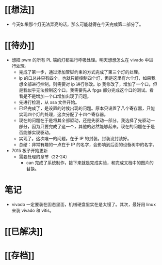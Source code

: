 # [[想法]]
- 今天如果那个灯无法弄亮的话，那么可能就得在今天完成第二部分了。
# [[待办]]
- 想把 pwm 的所有 PL 端的灯都进行呼吸处理。明天想想怎么在 vivado 中进行处理。
	- 完成了第一步，通过添加管脚约束的方式完成了第三个灯的处理。
	- ip 的口总共只有四个，也就只能控制四个灯，但是这里有六个灯，如果我想全部进行控制，则需要对 ip 进行修改。ip 我修改了，增加了一个口，但是我似乎无法控制这个口。我需要先从 fpga 部分完成这个口的测试。看看是不是增加一个口增加出现了问题。
	- 先进行检测，从 xsa 文件开始。
	- 已经完成了，是设置的时候出现的问题。原本只设置了八个寄存器，只能实现四个灯的处理，这次分配了十四个寄存器。
	- 现在的问题在于是将其全部驱动，还是先驱动一部分。我选择了先驱动一部分，因为只要完成了这一个，其他的必然能够起来。现在的问题在于是否能够实现驱动。
	- 实现了。这次唯一的问题，在于 IP 的封装。封装没封装好。
	- 总结：非常有趣的一点在于 IP 的名字，会影响到后面的设备树中的名字。
- 7015 板子开始更新
	- 需要处理的章节（22-24）
		- can 完成了系统制作，接下来就是完成实验，和完成文档中的图片的替换。
# 笔记
- vivado 一定要装在固态里面，机械硬盘里实在是太慢了。其次，最好用 linux 来装 vivado 和 vitis。
# [[已解决]]

# [[存档]]
